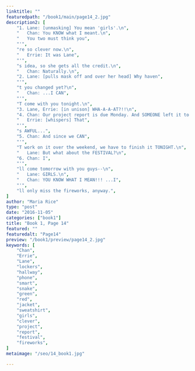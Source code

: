 ```yaml
---
linktitle: ""
featuredpath: "/book1/main/page14_2.jpg"
description2: [
    "1. Lane: [unmasking] You mean 'girls'.\n",
    "   Chan: You KNOW what I meant.\n",
    "   You two must think you",
    "'",
    "re so clever now.\n",
    "   Errie: It was Lane",
    "'",
    "s idea, so she gets all the credit.\n",
    "   Chan: Naturally.\n",
    "2. Lane: [pulls mask off and over her head] Why haven",
    "'",
    "t you changed yet?\n",
    "   Chan: ...I CAN",
    "'",
    "T come with you tonight.\n",
    "3. Lane, Errie: [in unison] WHA-A-A-AT?!!\n",
    "4. Chan: Our project report is due Monday. And SOMEONE left it to last minute.\n",
    "   Errie: [whispers] That",
    "'",
    "s AWFUL...",
    "5. Chan: And since we CAN",
    "'",
    "T work on it over the weekend, we have to finish it TONIGHT.\n",
    "   Lane: But what about the FESTIVAL?\n",
    "6. Chan: I",
    "'",
    "ll come tomorrow with you guys--\n",
    "   Lane: GIRLS.\n",
    "   Chan: YOU KNOW WHAT I MEAN!!! ...I",
    "'",
    "ll only miss the fireworks, anyway.",
]
author: "Maria Rice"
type: "post"
date: "2016-11-05"
categories: ["book1"]
title: "Book 1, Page 14"
featured: ""
featuredalt: "Page14"
preview: "/book1/preview/page14_2.jpg"
keywords: [
    "Chan",
    "Errie", 
    "Lane",
    "lockers",
    "hallway",
    "phone",
    "smart",
    "snake",
    "green",
    "red",
    "jacket",
    "sweatshirt",
    "girls",
    "clever",
    "project",
    "report",
    "festival",
    "fireworks",
]
metaimage: "/seo/14_book1.jpg"

---
```


